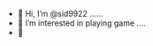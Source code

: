 - 👋 Hi, I’m @sid9922 ......
- 👀 I’m interested in playing game ....
- 👋

<!---
sid9922/sid9922 is a ✨ special ✨ repository because its `README.md` (this file) appears on your GitHub profile.
You can click the Preview link to take a look at your changes.
--->
